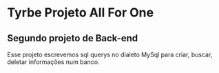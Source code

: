 # Tyrbe Projeto All For One
## Segundo projeto de Back-end

Esse projeto escrevemos sql querys no dialeto MySql para criar, buscar, deletar informações num banco.
